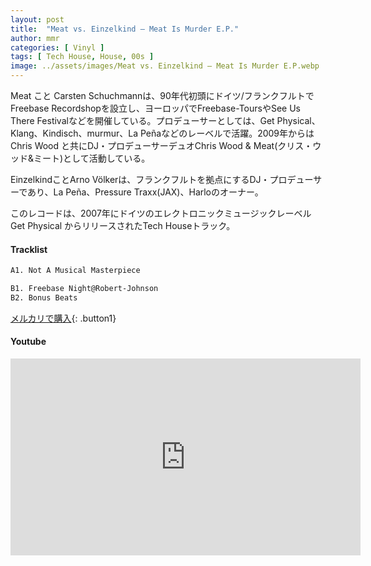 ```yaml
---
layout: post
title:  "Meat vs. Einzelkind – Meat Is Murder E.P."
author: mmr
categories: [ Vinyl ]
tags: [ Tech House, House, 00s ]
image: ../assets/images/Meat vs. Einzelkind – Meat Is Murder E.P.webp
---
```


Meat こと Carsten Schuchmannは、90年代初頭にドイツ/フランクフルトでFreebase Recordshopを設立し、ヨーロッパでFreebase-ToursやSee Us There Festivalなどを開催している。プロデューサーとしては、Get Physical、Klang、Kindisch、murmur、La Peñaなどのレーベルで活躍。2009年からはChris Wood と共にDJ・プロデューサーデュオChris Wood & Meat(クリス・ウッド&ミート)として活動している。

EinzelkindことArno Völkerは、フランクフルトを拠点にするDJ・プロデューサーであり、La Peña、Pressure Traxx(JAX)、Harloのオーナー。

このレコードは、2007年にドイツのエレクトロニックミュージックレーベルGet Physical からリリースされたTech Houseトラック。

#### Tracklist
```md
A1. Not A Musical Masterpiece

B1. Freebase Night@Robert-Johnson
B2. Bonus Beats
```

[メルカリで購入](https://jp.mercari.com/item/m13569242779?afid=6142608987){: .button1}

#### Youtube
<iframe width="560" height="315" src="https://www.youtube.com/embed/nybNUOpdA34?si=OZJgXjuAwZIsR30Y" title="YouTube video player" frameborder="0" allow="accelerometer; autoplay; clipboard-write; encrypted-media; gyroscope; picture-in-picture; web-share" referrerpolicy="strict-origin-when-cross-origin" allowfullscreen></iframe>